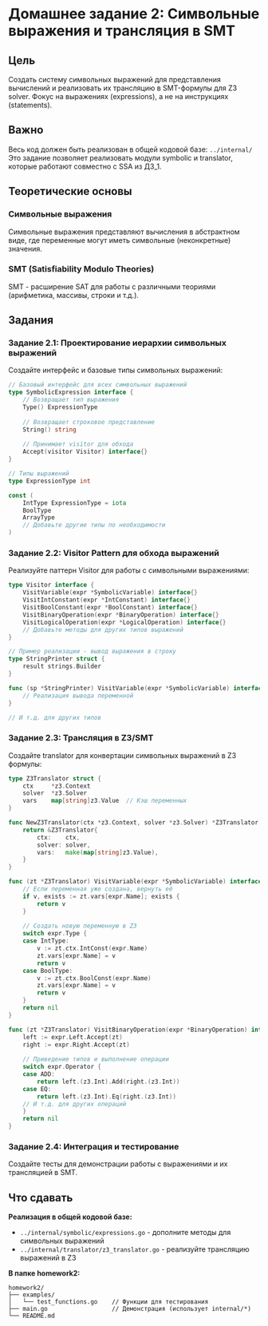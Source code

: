 # Домашнее задание 2: Символьные выражения и трансляция в SMT

## Цель
Создать систему символьных выражений для представления вычислений и реализовать их трансляцию в SMT-формулы для Z3 solver. 
Фокус на выражениях (expressions), а не на инструкциях (statements).

## Важно
Весь код должен быть реализован в общей кодовой базе: `../internal/`
Это задание позволяет реализовать модули symbolic и translator, которые работают совместно с SSA из ДЗ_1.

## Теоретические основы

### Символьные выражения
Символьные выражения представляют вычисления в абстрактном виде, где переменные могут иметь символьные (неконкретные) значения.

### SMT (Satisfiability Modulo Theories)
SMT - расширение SAT для работы с различными теориями (арифметика, массивы, строки и т.д.).

## Задания

### Задание 2.1: Проектирование иерархии символьных выражений

Создайте интерфейс и базовые типы символьных выражений:

```go
// Базовый интерфейс для всех символьных выражений
type SymbolicExpression interface {
    // Возвращает тип выражения
    Type() ExpressionType
    
    // Возвращает строковое представление
    String() string
    
    // Принимает visitor для обхода
    Accept(visitor Visitor) interface{}
}

// Типы выражений
type ExpressionType int

const (
    IntType ExpressionType = iota
    BoolType
    ArrayType
    // Добавьте другие типы по необходимости
)
```

### Задание 2.2: Visitor Pattern для обхода выражений

Реализуйте паттерн Visitor для работы с символьными выражениями:

```go
type Visitor interface {
    VisitVariable(expr *SymbolicVariable) interface{}
    VisitIntConstant(expr *IntConstant) interface{}
    VisitBoolConstant(expr *BoolConstant) interface{}
    VisitBinaryOperation(expr *BinaryOperation) interface{}
    VisitLogicalOperation(expr *LogicalOperation) interface{}
    // Добавьте методы для других типов выражений
}

// Пример реализации - вывод выражения в строку
type StringPrinter struct {
    result strings.Builder
}

func (sp *StringPrinter) VisitVariable(expr *SymbolicVariable) interface{} {
    // Реализация вывода переменной
}

// И т.д. для других типов
```

### Задание 2.3: Трансляция в Z3/SMT

Создайте translator для конвертации символьных выражений в Z3 формулы:

```go
type Z3Translator struct {
    ctx     *z3.Context
    solver  *z3.Solver
    vars    map[string]z3.Value  // Кэш переменных
}

func NewZ3Translator(ctx *z3.Context, solver *z3.Solver) *Z3Translator {
    return &Z3Translator{
        ctx:    ctx,
        solver: solver,
        vars:   make(map[string]z3.Value),
    }
}

func (zt *Z3Translator) VisitVariable(expr *SymbolicVariable) interface{} {
    // Если переменная уже создана, вернуть её
    if v, exists := zt.vars[expr.Name]; exists {
        return v
    }
    
    // Создать новую переменную в Z3
    switch expr.Type {
    case IntType:
        v := zt.ctx.IntConst(expr.Name)
        zt.vars[expr.Name] = v
        return v
    case BoolType:
        v := zt.ctx.BoolConst(expr.Name)
        zt.vars[expr.Name] = v
        return v
    }
    return nil
}

func (zt *Z3Translator) VisitBinaryOperation(expr *BinaryOperation) interface{} {
    left := expr.Left.Accept(zt)
    right := expr.Right.Accept(zt)
    
    // Приведение типов и выполнение операции
    switch expr.Operator {
    case ADD:
        return left.(z3.Int).Add(right.(z3.Int))
    case EQ:
        return left.(z3.Int).Eq(right.(z3.Int))
    // И т.д. для других операций
    }
    return nil
}
```

### Задание 2.4: Интеграция и тестирование

Создайте тесты для демонстрации работы с выражениями и их трансляцией в SMT.

## Что сдавать

**Реализация в общей кодовой базе:**
- `../internal/symbolic/expressions.go` - дополните методы для символьных выражений
- `../internal/translator/z3_translator.go` - реализуйте трансляцию выражений в Z3

**В папке homework2:**

```  
homework2/
├── examples/
│   └── test_functions.go    // Функции для тестирования
├── main.go                  // Демонстрация (использует internal/*)
└── README.md
```
